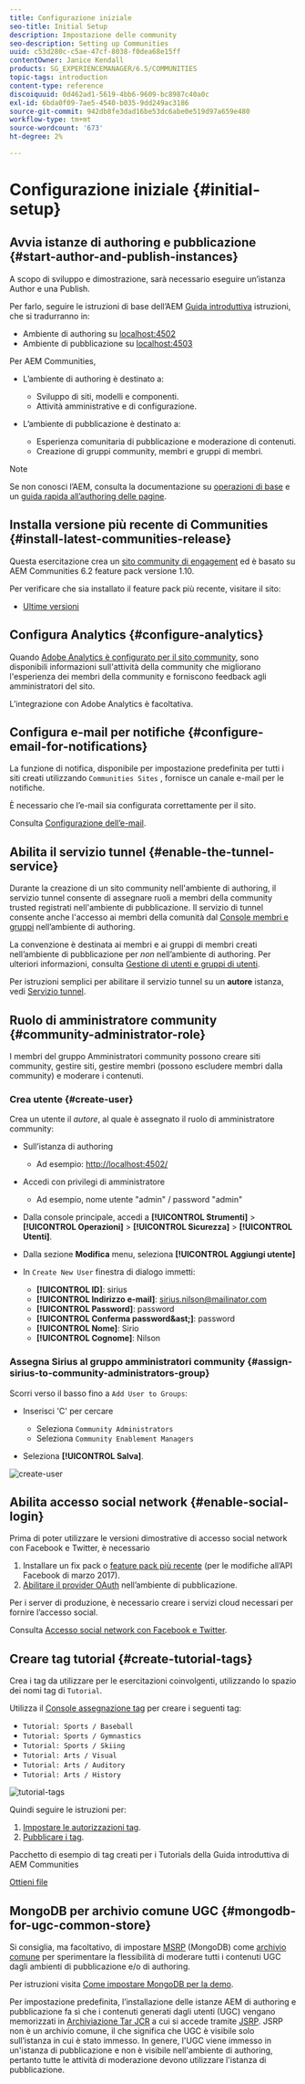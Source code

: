 ```yaml
---
title: Configurazione iniziale
seo-title: Initial Setup
description: Impostazione delle community
seo-description: Setting up Communities
uuid: c53d280c-c5ae-47cf-8038-f0dea68e15ff
contentOwner: Janice Kendall
products: SG_EXPERIENCEMANAGER/6.5/COMMUNITIES
topic-tags: introduction
content-type: reference
discoiquuid: 0d462ad1-5619-4bb6-9609-bc8987c40a0c
exl-id: 6bda0f09-7ae5-4540-b035-9dd249ac3186
source-git-commit: 942db8fe3dad16be53dc6abe0e519d97a659e480
workflow-type: tm+mt
source-wordcount: '673'
ht-degree: 2%

---
```


# Configurazione iniziale {#initial-setup}

## Avvia istanze di authoring e pubblicazione {#start-author-and-publish-instances}

A scopo di sviluppo e dimostrazione, sarà necessario eseguire un’istanza Author e una Publish.

Per farlo, seguire le istruzioni di base dell’AEM [Guida introduttiva](../../help/sites-deploying/deploy.md#getting-started) istruzioni, che si tradurranno in:

* Ambiente di authoring su [localhost:4502](Http://localhost:4502/)
* Ambiente di pubblicazione su [localhost:4503](Http://localhost:4503/)

Per AEM Communities,

* L’ambiente di authoring è destinato a:

   * Sviluppo di siti, modelli e componenti.
   * Attività amministrative e di configurazione.

* L’ambiente di pubblicazione è destinato a:

   * Esperienza comunitaria di pubblicazione e moderazione di contenuti.
   * Creazione di gruppi community, membri e gruppi di membri.

>[!NOTE]
>
>Se non conosci l’AEM, consulta la documentazione su [operazioni di base](../../help/sites-authoring/basic-handling.md) e un [guida rapida all’authoring delle pagine](../../help/sites-authoring/qg-page-authoring.md).

## Installa versione più recente di Communities {#install-latest-communities-release}

Questa esercitazione crea un [sito community di engagement](overview.md#engagement-community) ed è basato su AEM Communities 6.2 feature pack versione 1.10.

Per verificare che sia installato il feature pack più recente, visitare il sito:

* [Ultime versioni](deploy-communities.md#latest-releases)

## Configura Analytics {#configure-analytics}

Quando [Adobe Analytics è configurato per il sito community](analytics.md), sono disponibili informazioni sull&#39;attività della community che migliorano l&#39;esperienza dei membri della community e forniscono feedback agli amministratori del sito.

L’integrazione con Adobe Analytics è facoltativa.

## Configura e-mail per notifiche {#configure-email-for-notifications}

La funzione di notifica, disponibile per impostazione predefinita per tutti i siti creati utilizzando `Communities Sites` , fornisce un canale e-mail per le notifiche.

È necessario che l’e-mail sia configurata correttamente per il sito.

Consulta [Configurazione dell’e-mail](email.md).

## Abilita il servizio tunnel {#enable-the-tunnel-service}

Durante la creazione di un sito community nell&#39;ambiente di authoring, il servizio tunnel consente di assegnare ruoli a membri della community trusted registrati nell&#39;ambiente di pubblicazione. Il servizio di tunnel consente anche l&#39;accesso ai membri della comunità dal [Console membri e gruppi](members.md) nell’ambiente di authoring.

La convenzione è destinata ai membri e ai gruppi di membri creati nell’ambiente di pubblicazione per *non* nell’ambiente di authoring. Per ulteriori informazioni, consulta [Gestione di utenti e gruppi di utenti](users.md).

Per istruzioni semplici per abilitare il servizio tunnel su un **autore** istanza, vedi [Servizio tunnel](deploy-communities.md#tunnel-service-on-author).

## Ruolo di amministratore community {#community-administrator-role}

I membri del gruppo Amministratori community possono creare siti community, gestire siti, gestire membri (possono escludere membri dalla community) e moderare i contenuti.

### Crea utente {#create-user}

Crea un utente il *autore*, al quale è assegnato il ruolo di amministratore community:

* Sull’istanza di authoring

   * Ad esempio: [http://localhost:4502/](Http://localhost:4503/)

* Accedi con privilegi di amministratore

   * Ad esempio, nome utente &quot;admin&quot; / password &quot;admin&quot;

* Dalla console principale, accedi a **[!UICONTROL Strumenti]** > **[!UICONTROL Operazioni]** > **[!UICONTROL Sicurezza]** > **[!UICONTROL Utenti]**.
* Dalla sezione **Modifica** menu, seleziona **[!UICONTROL Aggiungi utente]**

* In `Create New User` finestra di dialogo immetti:

   * **[!UICONTROL ID]**: sirius
   * **[!UICONTROL Indirizzo e-mail]**: sirius.nilson@mailinator.com
   * **[!UICONTROL Password]**: password
   * **[!UICONTROL Conferma password&amp;ast;]**: password
   * **[!UICONTROL Nome]**: Sirio
   * **[!UICONTROL Cognome]**: Nilson

### Assegna Sirius al gruppo amministratori community {#assign-sirius-to-community-administrators-group}

Scorri verso il basso fino a `Add User to Groups`:

* Inserisci &#39;C&#39; per cercare

   * Seleziona `Community Administrators`
   * Seleziona `Community Enablement Managers`

* Seleziona **[!UICONTROL Salva]**.

![create-user](assets/create-user.png)

## Abilita accesso social network {#enable-social-login}

Prima di poter utilizzare le versioni dimostrative di accesso social network con Facebook e Twitter, è necessario

1. Installare un fix pack o [feature pack più recente](deploy-communities.md#latestfeaturepack) (per le modifiche all’API Facebook di marzo 2017).
1. [Abilitare il provider OAuth](social-login.md#adobe-granite-oauth-authentication-handler) nell’ambiente di pubblicazione.

Per i server di produzione, è necessario creare i servizi cloud necessari per fornire l’accesso social.

Consulta [Accesso social network con Facebook e Twitter](social-login.md).

## Creare tag tutorial {#create-tutorial-tags}

Crea i tag da utilizzare per le esercitazioni coinvolgenti, utilizzando lo spazio dei nomi tag di `Tutorial`.

Utilizza il [Console assegnazione tag](../../help/sites-administering/tags.md#tagging-console) per creare i seguenti tag:

* `Tutorial: Sports / Baseball`
* `Tutorial: Sports / Gymnastics`
* `Tutorial: Sports / Skiing`
* `Tutorial: Arts / Visual`
* `Tutorial: Arts / Auditory`
* `Tutorial: Arts / History`

![tutorial-tags](assets/tutorial-tags.png)

Quindi seguire le istruzioni per:

1. [Impostare le autorizzazioni tag](../../help/sites-administering/tags.md#setting-tag-permissions).
1. [Pubblicare i tag](../../help/sites-administering/tags.md#publishing-tags).

Pacchetto di esempio di tag creati per i Tutorials della Guida introduttiva di AEM Communities

[Ottieni file](assets/tutorial_tags-v63.zip)

## MongoDB per archivio comune UGC {#mongodb-for-ugc-common-store}

Si consiglia, ma facoltativo, di impostare [MSRP](msrp.md) (MongoDB) come [archivio comune](working-with-srp.md) per sperimentare la flessibilità di moderare tutti i contenuti UGC dagli ambienti di pubblicazione e/o di authoring.

Per istruzioni visita [Come impostare MongoDB per la demo](demo-mongo.md).

Per impostazione predefinita, l’installazione delle istanze AEM di authoring e pubblicazione fa sì che i contenuti generati dagli utenti (UGC) vengano memorizzati in [Archiviazione Tar JCR](../../help/sites-deploying/platform.md) a cui si accede tramite [JSRP](jsrp.md). JSRP non è un archivio comune, il che significa che UGC è visibile solo sull’istanza in cui è stato immesso. In genere, l&#39;UGC viene immesso in un&#39;istanza di pubblicazione e non è visibile nell&#39;ambiente di authoring, pertanto tutte le attività di moderazione devono utilizzare l&#39;istanza di pubblicazione.
